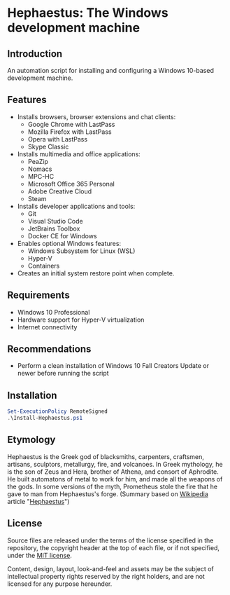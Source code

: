 # Hephaestus: The Windows development machine

## Introduction

An automation script for installing and configuring a Windows 10-based
development machine.

## Features

*   Installs browsers, browser extensions and chat clients:
    *   Google Chrome with LastPass
    *   Mozilla Firefox with LastPass
    *   Opera with LastPass
    *   Skype Classic
*   Installs multimedia and office applications:
    *   PeaZip
    *   Nomacs
    *   MPC-HC
    *   Microsoft Office 365 Personal
    *   Adobe Creative Cloud
    *   Steam
*   Installs developer applications and tools:
    *   Git
    *   Visual Studio Code
    *   JetBrains Toolbox
    *   Docker CE for Windows
*   Enables optional Windows features:
    *   Windows Subsystem for Linux (WSL)
    *   Hyper-V 
    *   Containers
*   Creates an initial system restore point when complete.
    
## Requirements

*   Windows 10 Professional
*   Hardware support for Hyper-V virtualization
*   Internet connectivity

## Recommendations

*   Perform a clean installation of Windows 10 Fall Creators Update or
    newer before running the script

## Installation

```powershell
Set-ExecutionPolicy RemoteSigned
.\Install-Hephaestus.ps1
```

## Etymology

Hephaestus is the Greek god of blacksmiths, carpenters, craftsmen,
artisans, sculptors, metallurgy, fire, and volcanoes. In Greek
mythology, he is the son of Zeus and Hera, brother of Athena,
and consort of Aphrodite. He built automatons of metal to work for him,
and made all the weapons of the gods. In some versions of the myth,
Prometheus stole the fire that he gave to man from Hephaestus's forge.
(Summary based on [Wikipedia](https://www.wikipedia.org/) article
"[Hephaestus](https://en.wikipedia.org/wiki/Hephaestus)")

## License

Source files are released under the terms of the license specified in
the repository, the copyright header at the top of each file, or if not
specified, under the [MIT license](https://opensource.org/licenses/MIT).

Content, design, layout, look-and-feel and assets may be the subject of
intellectual property rights reserved by the right holders, and are not
licensed for any purpose hereunder.
